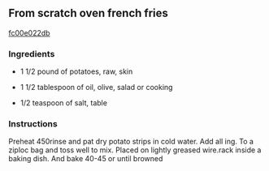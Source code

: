 ## From scratch oven french fries

[fc00e022db](https://cookpad.com/us/recipes/345630-from-scratch-oven-french-fries)

### Ingredients

 - 1 1/2 pound of potatoes, raw, skin

 - 1 1/2 tablespoon of oil, olive, salad or cooking

 - 1/2 teaspoon of salt, table

### Instructions

Preheat 450rinse and pat dry potato strips in cold water. Add all ing. To a ziploc bag and toss well to mix. Placed on lightly greased wire.rack inside a baking dish. And bake 40-45 or until browned
